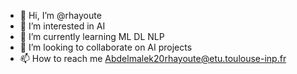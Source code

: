 - 👋 Hi, I’m @rhayoute
- 👀 I’m interested in AI
- 🌱 I’m currently learning ML DL NLP 
- 💞️ I’m looking to collaborate on AI projects
- 📫 How to reach me Abdelmalek20rhayoute@etu.toulouse-inp.fr

<!---
rhayoute/rhayoute is a ✨ special ✨ repository because its `README.md` (this file) appears on your GitHub profile.
You can click the Preview link to take a look at your changes.
--->
